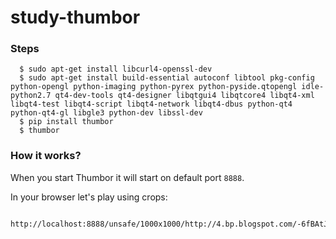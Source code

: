 # study-thumbor

### Steps
```
  $ sudo apt-get install libcurl4-openssl-dev
  $ sudo apt-get install build-essential autoconf libtool pkg-config python-opengl python-imaging python-pyrex python-pyside.qtopengl idle-python2.7 qt4-dev-tools qt4-designer libqtgui4 libqtcore4 libqt4-xml libqt4-test libqt4-script libqt4-network libqt4-dbus python-qt4 python-qt4-gl libgle3 python-dev libssl-dev
  $ pip install thumbor
  $ thumbor 
```

### How it works?

When you start Thumbor it will start on default port ```8888```.

In your browser let's play using crops:
```
  http://localhost:8888/unsafe/1000x1000/http://4.bp.blogspot.com/-6fBAtJqHt60/VVuyzppfiII/AAAAAAAABA4/lkFYjLUvjjw/s1600/o_que_e_xpto.png
```
